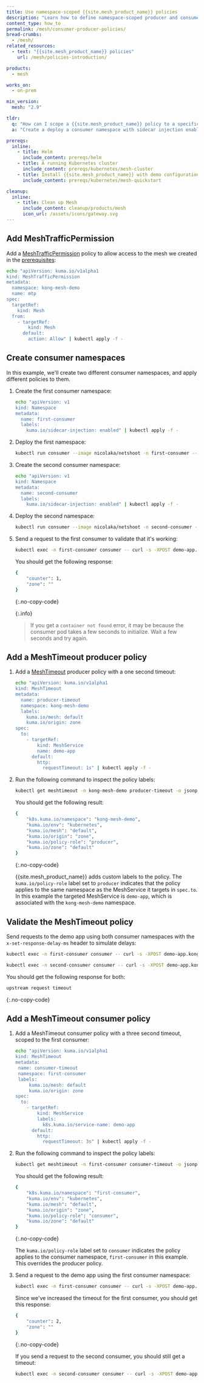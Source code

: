 ```yaml
---
title: Use namespace-scoped {{site.mesh_product_name}} policies
description: "Learn how to define namespace-scoped producer and consumer policies in {{site.mesh_product_name}} using a demo application."
content_type: how_to
permalink: /mesh/consumer-producer-policies/
bread-crumbs: 
  - /mesh/
related_resources:
  - text: "{{site.mesh_product_name}} policies"
    url: /mesh/policies-introduction/

products:
  - mesh

works_on:
  - on-prem

min_version:
  mesh: "2.9"

tldr:
  q: "How can I scope a {{site.mesh_product_name}} policy to a specific consumer?"
  a: "Create a deploy a consumer namespace with sidecar injection enabled, then create your policy within that consumer namespace."

prereqs:
  inline:
    - title: Helm
      include_content: prereqs/helm
    - title: A running Kubernetes cluster
      include_content: prereqs/kubernetes/mesh-cluster
    - title: Install {{site.mesh_product_name}} with demo configuration
      include_content: prereqs/kubernetes/mesh-quickstart

cleanup:
  inline:
    - title: Clean up Mesh
      include_content: cleanup/products/mesh
      icon_url: /assets/icons/gateway.svg
---
```


## Add MeshTrafficPermission

Add a [MeshTrafficPermission](/mesh/policies/meshtrafficpermission/) policy to allow access to the mesh we created in the [prerequisites](#install-kong-mesh-with-demo-configuration):

```sh
echo "apiVersion: kuma.io/v1alpha1
kind: MeshTrafficPermission
metadata:
  namespace: kong-mesh-demo
  name: mtp
spec:
  targetRef:
    kind: Mesh
  from:
    - targetRef:
        kind: Mesh
      default:
        action: Allow" | kubectl apply -f -
```

## Create consumer namespaces

In this example, we'll create two different consumer namespaces, and apply different policies to them.

1. Create the first consumer namespace:

   ```sh
   echo "apiVersion: v1
   kind: Namespace
   metadata:
     name: first-consumer
     labels:
       kuma.io/sidecar-injection: enabled" | kubectl apply -f -
   ```

1. Deploy the first namespace:

   ```sh
   kubectl run consumer --image nicolaka/netshoot -n first-consumer --command -- /bin/bash -c "ping -i 60 localhost"
   ```


1. Create the second consumer namespace:
   ```sh
   echo "apiVersion: v1
   kind: Namespace
   metadata:
     name: second-consumer
     labels:
       kuma.io/sidecar-injection: enabled" | kubectl apply -f -
   ```

1. Deploy the second namespace:

    ```sh
    kubectl run consumer --image nicolaka/netshoot -n second-consumer --command -- /bin/bash -c "ping -i 60 localhost"
    ```

1. Send a request to the first consumer to validate that it's working:

   ```sh
   kubectl exec -n first-consumer consumer -- curl -s -XPOST demo-app.kong-mesh-demo:5050/api/counter
   ```
   
   You should get the following response:

   ```sh
   {
       "counter": 1,
       "zone": ""
   }
   ```
   {:.no-copy-code}

   {:.info}
   > If you get a `container not found` error, it may be because the consumer pod takes a few seconds to initialize. Wait a few seconds and try again.

## Add a MeshTimeout producer policy

1. Add a [MeshTimeout](/mesh/policies/meshtimeout/) producer policy with a one second timeout:

   ```sh
   echo "apiVersion: kuma.io/v1alpha1
   kind: MeshTimeout
   metadata:
     name: producer-timeout
     namespace: kong-mesh-demo
     labels:
       kuma.io/mesh: default
       kuma.io/origin: zone
   spec:
     to:
       - targetRef:
           kind: MeshService
           name: demo-app
         default:
           http:
             requestTimeout: 1s" | kubectl apply -f -
   ```

1. Run the following command to inspect the policy labels:

   ```sh
   kubectl get meshtimeout -n kong-mesh-demo producer-timeout -o jsonpath='{.metadata.labels}'
   ```

   You should get the following result:

   ```sh
   {
       "k8s.kuma.io/namespace": "kong-mesh-demo",
       "kuma.io/env": "kubernetes",
       "kuma.io/mesh": "default",
       "kuma.io/origin": "zone",
       "kuma.io/policy-role": "producer",
       "kuma.io/zone": "default"
   }
   ```
   {:.no-copy-code}

   {{site.mesh_product_name}} adds custom labels to the policy. The `kuma.io/policy-role` label set to `producer` indicates that the policy applies to the same namespace as the MeshService it targets in `spec.to`. In this example the targeted MeshService is `demo-app`, which is associated with the `kong-mesh-demo` namespace.

## Validate the MeshTimeout policy

Send requests to the demo app using both consumer namespaces with the `x-set-response-delay-ms` header to simulate delays:

```sh
kubectl exec -n first-consumer consumer -- curl -s -XPOST demo-app.kong-mesh-demo:5050/api/counter -H "x-set-response-delay-ms: 2000"
```

```sh
kubectl exec -n second-consumer consumer -- curl -s -XPOST demo-app.kong-mesh-demo:5050/api/counter -H "x-set-response-delay-ms: 2000"
```

You should get the following response for both:
```sh
upstream request timeout
```
{:.no-copy-code}

## Add a MeshTimeout consumer policy

1. Add a MeshTimeout consumer policy with a three second timeout, scoped to the first consumer:

   ```sh
   echo "apiVersion: kuma.io/v1alpha1
   kind: MeshTimeout
   metadata:
    name: consumer-timeout
    namespace: first-consumer
    labels:
        kuma.io/mesh: default
        kuma.io/origin: zone
   spec:
     to:
       - targetRef:
           kind: MeshService
           labels:
             k8s.kuma.io/service-name: demo-app
         default:
           http:
             requestTimeout: 3s" | kubectl apply -f -
    ```

1. Run the following command to inspect the policy labels:

   ```sh
   kubectl get meshtimeout -n first-consumer consumer-timeout -o jsonpath='{.metadata.labels}'
   ```

   You should get the following result:

   ```sh
   {
       "k8s.kuma.io/namespace": "first-consumer",
       "kuma.io/env": "kubernetes",
       "kuma.io/mesh": "default",
       "kuma.io/origin": "zone",
       "kuma.io/policy-role": "consumer",
       "kuma.io/zone": "default"
   }
   ```
   {:.no-copy-code}

   The `kuma.io/policy-role` label set to `consumer` indicates the policy applies to the consumer namespace, `first-consumer` in this example. This overrides the producer policy.

1. Send a request to the demo app using the first consumer namespace:

   ```sh
   kubectl exec -n first-consumer consumer -- curl -s -XPOST demo-app.kong-mesh-demo:5050/api/counter -H "x-set-response-delay-ms: 2000"
   ```
   
   Since we've increased the timeout for the first consumer, you should get this response:

   ```sh
   {
       "counter": 2,
       "zone": ""
   }
   ```
   {:.no-copy-code}

   If you send a request to the second consumer, you should still get a timeout:

   ```sh
   kubectl exec -n second-consumer consumer -- curl -s -XPOST demo-app.kong-mesh-demo:5050/api/counter -H "x-set-response-delay-ms: 2000"
   ```

   